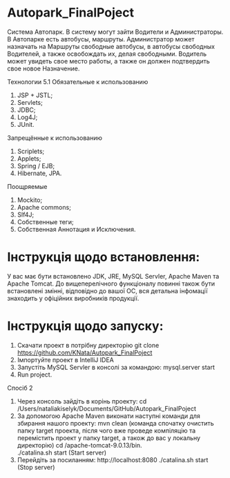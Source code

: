 # Autopark_FinalPoject


Система Автопарк. В систему могут зайти Водители и Администраторы. В Автопарке есть автобусы, маршруты. Администратор может назначать на Маршруты свободные автобусы, в автобусы свободных Водителей, а также освобождать их, делая свободными. Водитель может увидеть свое место работы, а также он должен подтвердить свое новое Назначение.

Технологии
5.1 Обязательные к использованию
1.	JSP + JSTL;
2.	Servlets;
3.	JDBC;
4.	Log4J;
5.	JUnit.

Запрещённые к использованию
1.	Scriplets;
2.	Applets;
3.	Spring / EJB;
4.	Hibernate, JPA.

Поощряемые

1.	Mockito;
2.	Apache commons;
3.	Slf4J;
4.	Собственные теги;
5.	Собственная Аннотация и Исключения.

# Інструкція щодо встановлення:
У вас має бути встановлено JDK, JRE, MySQL Servler, Apache Maven та Apache Tomcat.
До вищеперелічного функціоналу повинні також бути встановлені змінні, відповідно до вашої ОС, вся детальна інфомації знаходить у офіційних виробників продукції.

# Інструкція щодо запуску:
1) Скачати проект в потрібну директорію
          git clone https://github.com/KNata/Autopark_FinalPoject
2) Імпортуйте проект в IntelliJ IDEA
3) Запустіть MySQL Servler в консолі за командою: 
          mysql.server start
4) Run project.

Спосіб 2
1) Через консоль зайдіть в корінь проекту:
cd /Users/nataliakiselyk/Documents/GitHub/Autopark_FinalPoject
2) За допомогою Apache Maven виконати наступні команди для збирання нашого проекту:
          mvn clean
(команда спочатку очистить папку target проекта, після чого вже проведе компіляцію та перемістить проект у папку target, а також до вас у локальну директорію) 
      cd /apache-tomcat-9.0.13/bin.   
      ./catalina.sh start (Start server) 
3) Перейдіть за посиланням: http://localhost:8080
  ./catalina.sh start (Stop server) 


